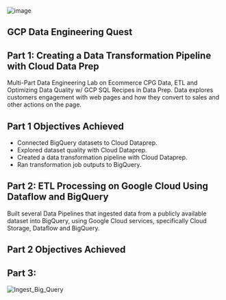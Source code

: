 ![image](https://user-images.githubusercontent.com/100870737/208819338-4d3d2388-7a09-4231-84f1-0ea1e2a54fe3.png)


## GCP Data Engineering Quest

## Part 1: Creating a Data Transformation Pipeline with Cloud Data Prep
Multi-Part Data Engineering Lab on Ecommerce CPG Data, ETL and Optimizing Data Quality w/ GCP SQL Recipes in Data Prep. Data explores customers engagement with web pages and how they convert to sales and other actions on the page.
 ## Part 1 Objectives Achieved
  * Connected BigQuery datasets to Cloud Dataprep.
  * Explored dataset quality with Cloud Dataprep.
  * Created a data transformation pipeline with Cloud Dataprep.
  * Ran transformation job outputs to BigQuery.
  
## Part 2: ETL Processing on Google Cloud Using Dataflow and BigQuery
Built several Data Pipelines that ingested data from a publicly available dataset into BigQuery, using Google Cloud services, specifically Cloud Storage, Dataflow
and BigQuery.
 ## Part 2 Objectives Achieved


## Part 3:
![Ingest_Big_Query](https://user-images.githubusercontent.com/100870737/209057449-9629851b-6837-4986-908b-d15f03ba263e.PNG)

